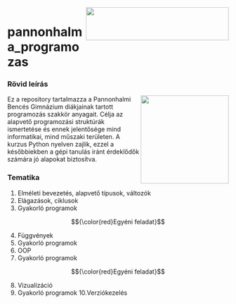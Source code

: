 
<img align="right" width="325" height="75" src="https://apatsagisorfozde.hu/assets/img/final/00_silhouette_transparent.png">

# pannonhalma_programozas
### Rövid leírás
<img align="right" width="200" height="200" src="https://static-00.iconduck.com/assets.00/python-icon-2026x2048-1awro7y4.png">
Ez a repository tartalmazza a Pannonhalmi Bencés Gimnázium diákjainak tartott programozás szakkör anyagait. 
Célja az alapvető programozási struktúrák ismertetése és ennek jelentősége mind informatikai, mind műszaki területen.
A kurzus Python nyelven zajlik, ezzel a későbbiekben a gépi tanulás iránt érdeklődők számára jó alapokat biztosítva.

### Tematika
1. Elméleti bevezetés, alapvető típusok, változók
2. Elágazások, ciklusok
3. Gyakorló programok
   
$${\color{red}Egyéni  feladat}$$

4. Függvények
5. Gyakorló programok
6. OOP
7. Gyakorló programok
   
$${\color{red}Egyéni  feladat}$$

8. Vizualizáció
9. Gyakorló programok
10.Verziókezelés

